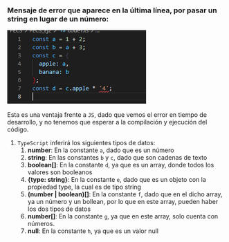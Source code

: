 

### Mensaje de error que aparece en la última línea, por pasar un string en lugar de un número:

![Captura del error](ejer2_error.png)

Esta es una ventaja frente a ``JS``, dado que vemos el error en tiempo de desarrollo, y no tenemos que esperar a la compilación y ejecución del código.

1. ``TypeScript`` inferirá los siguientes tipos de datos:
   1. **number**: En la constante ``a``, dado que es un número
   2. **string**: En las constantes ``b`` y ``c``, dado que son cadenas de texto
   3. **boolean[]**: En la constante ``d``, ya que es un array, donde todos los valores son booleanos
   4. **{type: string}**: En la constante ``e``, dado que es un objeto con la propiedad type, la cual es de tipo string
   5. **(number | boolean)[]**: En la constante ``f``, dado que en el dicho array, ya un número y un bollean, por lo que en este array, pueden haber los dos tipos de datos
   6. **number[]**: En la constante ``g``, ya que en este array, solo cuenta con números.
   7. **null**: En la constante ``h``, ya que es un valor null


